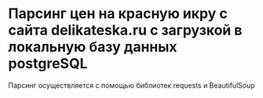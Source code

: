 # Парсинг цен на красную икру с сайта delikateska.ru с загрузкой в локальную базу данных postgreSQL

Парсинг осуществляется с помощью библиотек requests и BeautifulSoup
